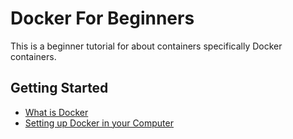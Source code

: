 # Docker For Beginners
This is a beginner tutorial for about containers specifically Docker containers.

## Getting Started

* [What is Docker](documentation/whatIsDocker.md) 
* [Setting up Docker in your Computer](documentation/setup.md)

